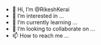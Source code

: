 - 👋 Hi, I’m @RikeshKerai
- 👀 I’m interested in ...
- 🌱 I’m currently learning ...
- 💞️ I’m looking to collaborate on ...
- 📫 How to reach me ...

<!---
RikeshKerai/RikeshKerai is a ✨ special ✨ repository because its `README.md` (this file) appears on your GitHub profile.
You can click the Preview link to take a look at your changes.
--->
